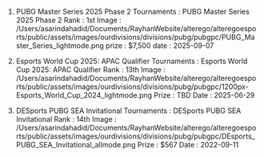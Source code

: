 
1. PUBG Master Series 2025 Phase 2
Tournaments : PUBG Master Series 2025 Phase 2
Rank : 1st
Image : /Users/asarindahadid/Documents/RayhanWebsite/alterego/alteregoesports/public/assets/images/ourdivisions/divisions/pubg/pubgpc/PUBG_Master_Series_lightmode.png
prize : $7,500
date : 2025-09-07	

2. Esports World Cup 2025: APAC Qualifier
Tournaments : Esports World Cup 2025: APAC Qualifier
Rank : 13th
Image : /Users/asarindahadid/Documents/RayhanWebsite/alterego/alteregoesports/public/assets/images/ourdivisions/divisions/pubg/pubgpc/1200px-Esports_World_Cup_2024_lightmode.png
Prize : TBD
Date : 2025-06-29	

3. DESports PUBG SEA Invitational
Tournaments : DESports PUBG SEA Invitational
Rank : 14th
Image : /Users/asarindahadid/Documents/RayhanWebsite/alterego/alteregoesports/public/assets/images/ourdivisions/divisions/pubg/pubgpc/DEsports_PUBG_SEA_Invitational_allmode.png
Prize : $567
Date : 2022-09-11